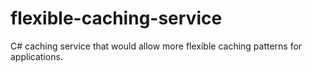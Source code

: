 # flexible-caching-service
C# caching service that would allow more flexible caching patterns for applications. 
